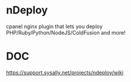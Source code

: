 # nDeploy
cpanel nginx plugin that lets you deploy PHP/Ruby/Python/NodeJS/ColdFusion and more!


# DOC
https://support.sysally.net/projects/ndeploy/wiki

